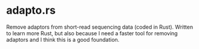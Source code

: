 # adapto.rs

Remove adaptors from short-read sequencing data (coded in
Rust). Written to learn more Rust, but also because I need a faster
tool for removing adaptors and I think this is a good foundation.
